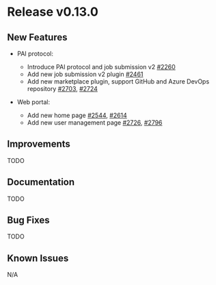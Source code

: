 # Release v0.13.0


## New Features

* PAI protocol:
  - Introduce PAI protocol and job submission v2 [#2260](https://github.com/microsoft/pai/pull/2260)
  - Add new job submission v2 plugin [#2461](https://github.com/microsoft/pai/pull/2461)
  - Add new marketplace plugin, support GitHub and Azure DevOps repository [#2703](https://github.com/microsoft/pai/pull/2703), [#2724](https://github.com/microsoft/pai/pull/2724)

* Web portal:
  - Add new home page [#2544](https://github.com/microsoft/pai/pull/2544), [#2614](https://github.com/microsoft/pai/pull/2614)
  - Add new user management page [#2726](https://github.com/microsoft/pai/pull/2726), [#2796](https://github.com/microsoft/pai/pull/2796)


## Improvements

TODO


## Documentation

TODO


## Bug Fixes

TODO


## Known Issues
N/A
